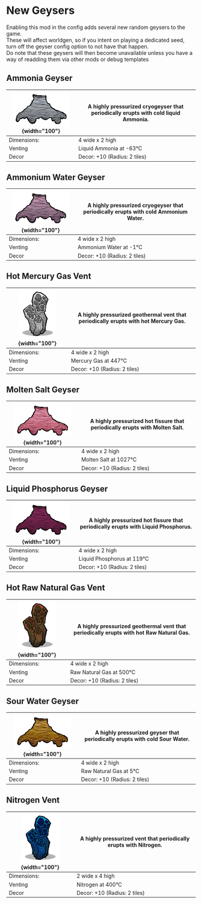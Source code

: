 # New Geysers
Enabling this mod in the config adds several new random geysers to the game.<br/>These will affect worldgen, so if you intent on playing a dedicated seed, turn off the geyser config option to not have that happen.<br/>Do note that these geysers will then become unavailable unless you have a way of readding them via other mods or debug templates

## Ammonia Geyser
| ![GeyserGeneric_AmmoniaGeyser](/assets/images/geysers/GeyserGeneric_AmmoniaGeyser.png){width="100"} |A highly pressurized cryogeyser that periodically erupts with cold liquid Ammonia.|
|-|-|
|Dimensions: | 4 wide x 2 high|
|Venting  | Liquid Ammonia at -63°C|
|Decor|Decor: +10 (Radius: 2 tiles)|


## Ammonium Water Geyser
| ![GeyserGeneric_AmmoniumWaterGeyser](/assets/images/geysers/GeyserGeneric_AmmoniumWaterGeyser.png){width="100"} |A highly pressurized cryogeyser that periodically erupts with cold Ammonium Water.|
|-|-|
|Dimensions: | 4 wide x 2 high|
|Venting  | Ammonium Water at -1°C|
|Decor|Decor: +10 (Radius: 2 tiles)|


## Hot Mercury Gas Vent
| ![GeyserGeneric_HotMercuryGasVent](/assets/images/geysers/GeyserGeneric_HotMercuryGasVent.png){width="100"} |A highly pressurized geothermal vent that periodically erupts with hot Mercury Gas.|
|-|-|
|Dimensions: | 4 wide x 2 high|
|Venting  | Mercury Gas at 447°C|
|Decor|Decor: +10 (Radius: 2 tiles)|


## Molten Salt Geyser
| ![GeyserGeneric_MoltenSaltGeyser](/assets/images/geysers/GeyserGeneric_MoltenSaltGeyser.png){width="100"} |A highly pressurized hot fissure that periodically erupts with Molten Salt.|
|-|-|
|Dimensions: | 4 wide x 2 high|
|Venting  | Molten Salt at 1027°C|
|Decor|Decor: +10 (Radius: 2 tiles)|


## Liquid Phosphorus Geyser
| ![GeyserGeneric_PhosphorusGeyser](/assets/images/geysers/GeyserGeneric_PhosphorusGeyser.png){width="100"} |A highly pressurized hot fissure that periodically erupts with Liquid Phosphorus.|
|-|-|
|Dimensions: | 4 wide x 2 high|
|Venting  | Liquid Phosphorus at 119°C|
|Decor|Decor: +10 (Radius: 2 tiles)|


## Hot Raw Natural Gas Vent
| ![GeyserGeneric_RawGasVent](/assets/images/geysers/GeyserGeneric_RawGasVent.png){width="100"} |A highly pressurized geothermal vent that periodically erupts with hot Raw Natural Gas.|
|-|-|
|Dimensions: | 4 wide x 2 high|
|Venting  | Raw Natural Gas at 500°C|
|Decor|Decor: +10 (Radius: 2 tiles)|


## Sour Water Geyser
| ![GeyserGeneric_SourWaterGeyser](/assets/images/geysers/GeyserGeneric_SourWaterGeyser.png){width="100"} |A highly pressurized geyser that periodically erupts with cold Sour Water.|
|-|-|
|Dimensions: | 4 wide x 2 high|
|Venting  | Raw Natural Gas at 5°C|
|Decor|Decor: +10 (Radius: 2 tiles)|


## Nitrogen Vent
| ![GeyserGeneric_NitrogenVent](/assets/images/geysers/GeyserGeneric_NitrogenVent.png){width="100"} |A highly pressurized vent that periodically erupts with Nitrogen.|
|-|-|
|Dimensions: | 2 wide x 4 high|
|Venting  | Nitrogen at 400°C|
|Decor|Decor: +10 (Radius: 2 tiles)|

